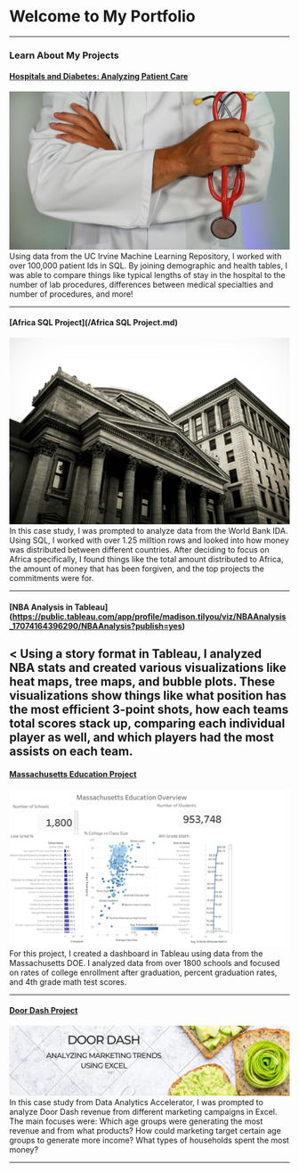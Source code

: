 # Welcome to My Portfolio

---

### Learn About My Projects


#### [Hospitals and Diabetes: Analyzing Patient Care](https://www.linkedin.com/pulse/hospitals-diabetes-analyzing-patient-care-madison-tilyou-nfbmc/)
<img src="images/Medical Picture.jpg?raw=true"/>
Using data from the UC Irvine Machine Learning Repository, I worked with over 100,000 patient Ids in SQL. By joining demographic and health tables, I was able to compare things like typical lengths of stay in the hospital to the number of lab procedures, 
differences between medical specialties and number of procedures, and more! 

---

#### [Africa SQL Project](/Africa SQL Project.md)
<img src="images/Bank Background.jpg?raw=true"/>
In this case study, I was prompted to analyze data from the World Bank IDA. Using SQL, I worked with over 1.25 milltion rows and looked into how money was distributed between different countries. After deciding to focus on Africa specifically, I found things like the total amount distributed to Africa, the amount of money that has been forgiven, and the top projects the commitments were for.

---
#### [NBA Analysis in Tableau] (https://public.tableau.com/app/profile/madison.tilyou/viz/NBAAnalysis_17074164396290/NBAAnalysis?publish=yes)
<
Using a story format in Tableau, I analyzed NBA stats and created various visualizations like heat maps, tree maps, and bubble plots. These visualizations show things like what position has the most efficient 3-point shots, how each teams total scores stack up, comparing each individual player as well, and which players had the most assists on each team.
---
#### [Massachusetts Education Project](https://www.loom.com/share/e982296bf26b41889e5d5fc70260b9a1?sid=eb495c5a-7d0a-413c-83dd-5ef28928fc48)
<img src="images/Mass. DOE Dashboard.png?raw=true"/>
For this project, I created a dashboard in Tableau using data from the Massachusetts DOE. I analyzed data from over 1800 schools and focused on rates of college enrollment after graduation, percent graduation rates, and 4th grade math test scores.   


---
#### [Door Dash Project](https://www.linkedin.com/pulse/analyzing-doordash-marketing-sales-madison-tilyou-k67zc/)
<img src="images/Door DASh.png?raw=true"/>
In this case study from Data Analytics Accelerator, I was prompted to analyze Door Dash revenue from different marketing campaigns in Excel. The main focuses were:
Which age groups were generating the most revenue and from what products?
How could marketing target certain age groups to generate more income?
What types of households spent the most money?

---





